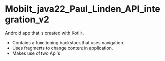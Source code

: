 # Mobilt_java22_Paul_Linden_API_integration_v2
Android app that is created with Kotlin. 

- Contains a functioning backstack that uses navigation. 
- Uses fragments to change content in application.
- Makes use of two Api's
